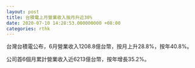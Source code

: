 ```yaml
---
layout: post
title: 台積電上月營業收入按月升近30%
date: 2020-07-10 14:28:53.000000000 +08:00
categories: rthk
---
```


台灣台積電公布，6月營業收入1208.8億台幣，按月上升28.8%，按年40.8%。

公司首6個月累計營業收入近6213億台幣，按年增長35.2%。
